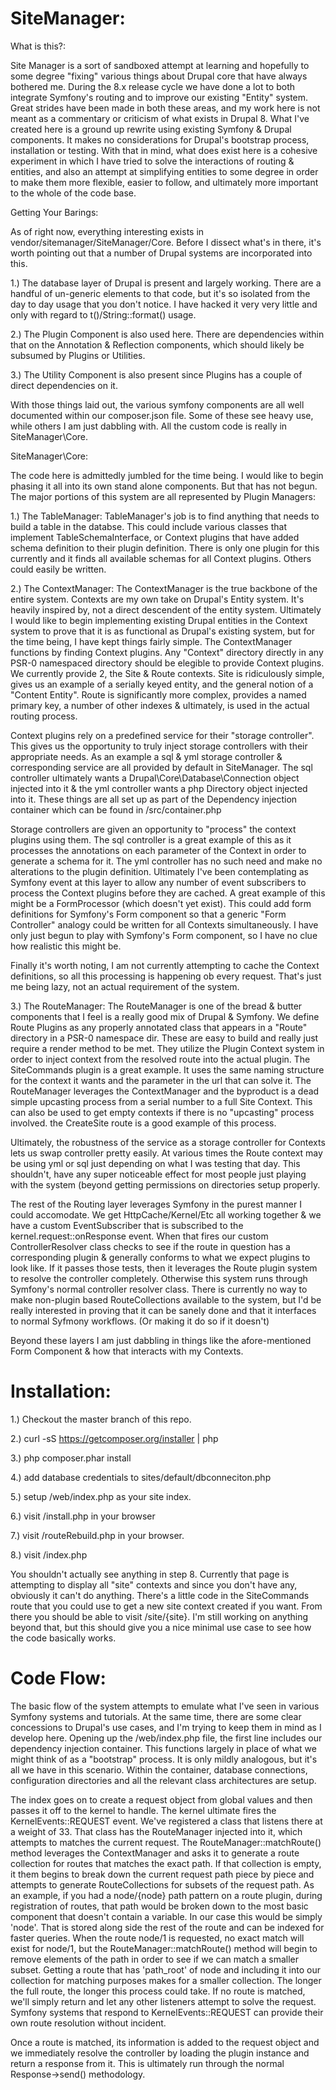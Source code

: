 SiteManager:
============

What is this?:

Site Manager is a sort of sandboxed attempt at learning and hopefully to some degree "fixing" various things about Drupal
core that have always bothered me. During the 8.x release cycle we have done a lot to both integrate Symfony's routing
and to improve our existing "Entity" system. Great strides have been made in both these areas, and my work here is not
meant as a commentary or criticism of what exists in Drupal 8. What I've created here is a ground up rewrite using
existing Symfony & Drupal components. It makes no considerations for Drupal's bootstrap process, installation or testing.
With that in mind, what does exist here is a cohesive experiment in which I have tried to solve the interactions of
routing & entities, and also an attempt at simplifying entities to some degree in order to make them more flexible,
easier to follow, and ultimately more important to the whole of the code base.

Getting Your Barings:

As of right now, everything interesting exists in vendor/sitemanager/SiteManager/Core. Before I dissect what's in there,
it's worth pointing out that a number of Drupal systems are incorporated into this. 

1.) The database layer of Drupal is present and largely working. There are a handful of un-generic elements to that code,
but it's so isolated from the day to day usage that you don't notice. I have hacked it very very little and only with
regard to t()/String::format() usage.

2.) The Plugin Component is also used here. There are dependencies within that on the Annotation & Reflection components,
which should likely be subsumed by Plugins or Utilities.

3.) The Utility Component is also present since Plugins has a couple of direct dependencies on it.

With those things laid out, the various symfony components are all well documented within our composer.json file. Some of
these see heavy use, while others I am just dabbling with. All the custom code is really in SiteManager\Core.

SiteManager\Core:

The code here is admittedly jumbled for the time being. I would like to begin phasing it all into its own stand alone
components. But that has not begun. The major portions of this system are all represented by Plugin Managers:

1.) The TableManager:
TableManager's job is to find anything that needs to build a table in the databse. This could include various classes
that implement TableSchemaInterface, or Context plugins that have added schema definition to their plugin definition.
There is only one plugin for this currently and it finds all available schemas for all Context plugins. Others could
easily be written.

2.) The ContextManager:
The ContextManager is the true backbone of the entire system. Contexts are my own take on Drupal's Entity system. It's
heavily inspired by, not a direct descendent of the entity system. Ultimately I would like to begin implementing existing
Drupal entities in the Context system to prove that it is as functional as Drupal's existing system, but for the time
being, I have kept things fairly simple. The ContextManager functions by finding Context plugins. Any "Context" directory
directly in any PSR-0 namespaced directory should be elegible to provide Context plugins. We currently provide 2, the
Site & Route contexts. Site is ridiculously simple, gives us an example of a serially keyed entity, and the general
notion of a "Content Entity". Route is significantly more complex, provides a named primary key, a number of other 
indexes & ultimately, is used in the actual routing process.

Context plugins rely on a predefined service for their "storage controller". This gives us the opportunity to truly
inject storage controllers with their appropriate needs. As an example a sql & yml storage controller & corresponding
service are all provided by default in SiteManager. The sql controller ultimately wants a Drupal\Core\Database\Connection
object injected into it & the yml controller wants a php Directory object injected into it. These things are all set up
as part of the Dependency injection container which can be found in /src/container.php

Storage controllers are given an opportunity to "process" the context plugins using them. The sql controller is a great
example of this as it processes the annotations on each parameter of the Context in order to generate a schema for it.
The yml controller has no such need and make no alterations to the plugin definition. Ultimately I've been contemplating
as Symfony event at this layer to allow any number of event subscribers to process the Context plugins before they are
cached. A great example of this might be a FormProcessor (which doesn't yet exist). This could add form definitions for
Symfony's Form component so that a generic "Form Controller" analogy could be written for all Contexts simultaneously.
I have only just begun to play with Symfony's Form component, so I have no clue how realistic this might be.

Finally it's worth noting, I am not currently attempting to cache the Context definitions, so all this processing is
happening ob every request. That's just me being lazy, not an actual requirement of the system.

3.) The RouteManager:
The RouteManager is one of the bread & butter components that I feel is a really good mix of Drupal & Symfony. We define
Route Plugins as any properly annotated class that appears in a "Route" directory in a PSR-0 namespace dir. These are
easy to build and really just require a render method to be met. They utilize the Plugin Context system in order to
inject context from the resolved route into the actual plugin. The SiteCommands plugin is a great example. It uses the
same naming structure for the context it wants and the parameter in the url that can solve it. The RouteManager leverages
the ContextManager and the byproduct is a dead simple upcasting process from a serial number to a full Site Context. This
can also be used to get empty contexts if there is no "upcasting" process involved. the CreateSite route is a good
example of this process.

Ultimately, the robustness of the service as a storage controller for Contexts lets us swap controller pretty easily. At
various times the Route context may be using yml or sql just depending on what I was testing that day. This shouldn't,
have any super noticeable effect for most people just playing with the system (beyond getting permissions on directories
setup properly.

The rest of the Routing layer leverages Symfony in the purest manner I could accomodate. We get HttpCache/Kernel/Etc all
working together & we have a custom EventSubscriber that is subscribed to the kernel.request::onResponse event. When that
fires our custom ControllerResolver class checks to see if the route in question has a corresponding plugin & generally
conforms to what we expect plugins to look like. If it passes those tests, then it leverages the Route plugin system
to resolve the controller completely. Otherwise this system runs through Symfony's normal controller resolver class.
There is currently no way to make non-plugin based RouteCollections available to the system, but I'd be really interested
in proving that it can be sanely done and that it interfaces to normal Syfmony workflows. (Or making it do so if it
doesn't)

Beyond these layers I am just dabbling in things like the afore-mentioned Form Component & how that interacts with my
Contexts.

Installation:
=============

1.) Checkout the master branch of this repo.

2.) curl -sS https://getcomposer.org/installer | php

3.) php composer.phar install

4.) add database credentials to sites/default/dbconneciton.php

5.) setup /web/index.php as your site index.

6.) visit /install.php in your browser

7.) visit /routeRebuild.php in your browser.

8.) visit /index.php

You shouldn't actually see anything in step 8. Currently that page is attempting to display all "site" contexts and
since you don't have any, obviously it can't do anything. There's a little code in the SiteCommands route that you could
use to get a new site context created if you want. From there you should be able to visit /site/{site}. I'm still working
on anything beyond that, but this should give you a nice minimal use case to see how the code basically works.

Code Flow:
==========

The basic flow of the system attempts to emulate what I've seen in various Symfony systems and tutorials. At the same time,
there are some clear concessions to Drupal's use cases, and I'm trying to keep them in mind as I develop here. Opening up
the /web/index.php file, the first line includes our dependency injection container. This functions largely in place of
what we might think of as a "bootstrap" process. It is only mildly analogous, but it's all we have in this scenario. Within
the container, database connections, configuration directories and all the relevant class architectures are setup.

The index goes on to create a request object from global values and then passes it off to the kernel to handle. The kernel
ultimate fires the KernelEvents::REQUEST event. We've registered a class that listens there at a weight of 33. That class
has the RouteManager injected into it, which attempts to matches the current request. The RouteManager::matchRoute() method
leverages the ContextManager and asks it to generate a route collection for routes that matches the exact path. If that
collection is empty, it them begins to break down the current request path piece by piece and attempts to generate
RouteCollections for subsets of the request path. As an example, if you had a node/{node} path pattern on a route plugin,
during registration of routes, that path would be broken down to the most basic component that doesn't contain a variable.
In our case this would be simply 'node'. That is stored along side the rest of the route and can be indexed for faster
queries. When the route node/1 is requested, no exact match will exist for node/1, but the RouteManager::matchRoute()
method will begin to remove elements of the path in order to see if we can match a smaller subset. Getting a route that has
'path_root' of node and including it into our collection for matching purposes makes for a smaller collection. The longer
the full route, the longer this process could take. If no route is matched, we'll simply return and let any other listeners
attempt to solve the request. Symfony systems that respond to KernelEvents::REQUEST can provide their own route resolution
without incident.

Once a route is matched, its information is added to the request object and we immediately resolve the controller by loading
the plugin instance and return a response from it. This is ultimately run through the normal Response->send() methodology.

